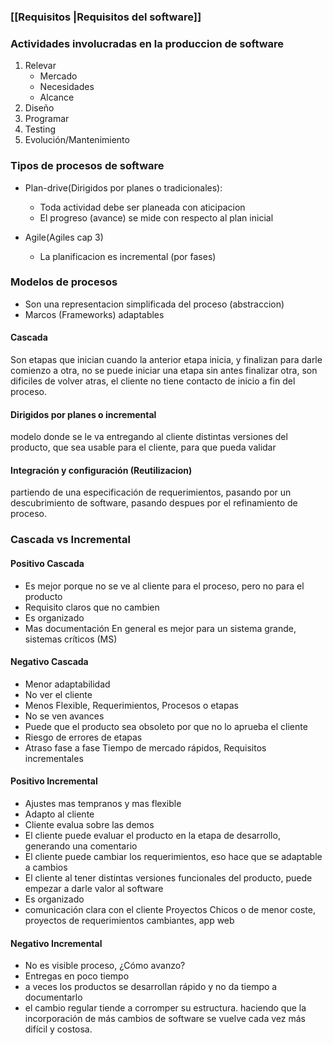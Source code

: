 ### [[Requisitos |Requisitos del software]]
### Actividades involucradas en la produccion de software
1. Relevar
	- Mercado
	- Necesidades
	- Alcance
2. Diseño
3. Programar
4. Testing
5. Evolución/Mantenimiento

### Tipos de procesos de software
- Plan-drive(Dirigidos por planes o tradicionales):
	- Toda actividad debe ser planeada con aticipacion
	- El progreso (avance) se mide con respecto al plan inicial

- Agile(Agiles cap 3) 
	- La planificacion es incremental (por fases)

### Modelos de procesos
- Son una representacion simplificada del proceso (abstraccion)
- Marcos (Frameworks) adaptables

#### Cascada
Son etapas que inician cuando la anterior etapa inicia, y finalizan para darle comienzo a otra, no se puede iniciar una etapa sin antes finalizar otra, son dificiles de volver atras, el cliente no tiene contacto de inicio a fin del proceso.

#### Dirigidos por planes o incremental
modelo donde se le va entregando al cliente distintas versiones del producto, que sea usable para el cliente, para que pueda validar

#### Integración y configuración (Reutilizacion)
partiendo de una especificación de requerimientos, pasando por un descubrimiento de software, pasando despues por el refinamiento de proceso.


### Cascada vs Incremental
#### Positivo Cascada
- Es mejor porque no se ve al cliente para el proceso, pero no para el producto
- Requisito claros que no cambien
- Es organizado
- Mas documentación
En general es mejor para un sistema grande, sistemas críticos (MS)
#### Negativo Cascada
- Menor adaptabilidad
- No ver el cliente
- Menos Flexible, Requerimientos, Procesos o etapas
- No se ven avances
- Puede que el producto sea obsoleto por que no lo aprueba el cliente
- Riesgo de errores de etapas
- Atraso fase a fase
Tiempo de mercado rápidos, Requisitos incrementales

#### Positivo Incremental
- Ajustes mas tempranos y mas flexible
- Adapto al cliente
- Cliente evalua sobre las demos
- El cliente puede evaluar el producto en la etapa de desarrollo, generando una comentario
- El cliente puede cambiar los requerimientos, eso hace que se adaptable a cambios
- El cliente al tener distintas versiones funcionales del producto, puede empezar a darle valor al software
- Es organizado
- comunicación clara con el cliente
Proyectos Chicos o de menor coste, proyectos de requerimientos cambiantes, app web

#### Negativo Incremental
- No es visible proceso, ¿Cómo avanzo?
- Entregas en poco tiempo
- a veces los productos se desarrollan rápido y no da tiempo a documentarlo
- el cambio regular tiende a corromper su estructura. haciendo que la incorporación de más cambios de software se vuelve cada vez más difícil y costosa.